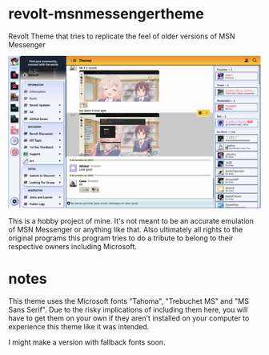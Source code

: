 # revolt-msnmessengertheme
Revolt Theme that tries to replicate the feel of older versions of MSN Messenger

![Screenshot of this very theme in action, on the official Revolt server](https://raw.githubusercontent.com/Curly68/revolt-msnmessengertheme/main/Screenshot_20240104_100847.png)

This is a hobby project of mine. It's not meant to be an accurate emulation of MSN Messenger or anything like that.
Also ultimately all rights to the original programs this program tries to do a tribute to belong to their respective owners including Microsoft.
# notes
This theme uses the Microsoft fonts "Tahoma", "Trebuchet MS" and "MS Sans Serif". Due to the risky implications of including them here, 
you will have to get them on your own if they aren't installed on your computer to experience this theme like it was intended.

I might make a version with fallback fonts soon.
